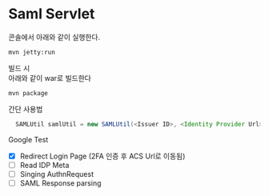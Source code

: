 # Saml Servlet


콘솔에서 아래와 같이 실행한다.

```
mvn jetty:run
```

빌드 시  
아래와 같이 war로 빌드한다

```
mvn package
```


간단 사용법
```java 
  SAMLUtil samlUtil = new SAMLUtil(<Issuer ID>, <Identity Provider Url>, <ACS Url>);    
```
Google Test

-[x] Redirect Login Page (2FA 인증 후 ACS Url로 이동됨)  
-[ ] Read IDP Meta  
-[ ] Singing AuthnRequest   
-[ ] SAML Response parsing  
